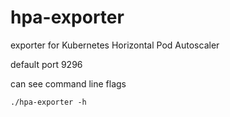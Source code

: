 hpa-exporter
=====

exporter for Kubernetes Horizontal Pod Autoscaler

default port 9296

can see command line flags

```
./hpa-exporter -h
```
